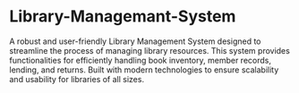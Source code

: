 # Library-Managemant-System
A robust and user-friendly Library Management System designed to streamline the process of managing library resources. This system provides functionalities for efficiently handling book inventory, member records, lending, and returns. Built with modern technologies to ensure scalability and usability for libraries of all sizes.
